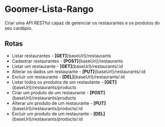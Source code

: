 # Goomer-Lista-Rango
Criar uma API RESTful capaz de gerenciar os restaurantes e os produtos do seu cardápio.

## Rotas
- Listar restaurantes - **[GET]**{baseUrl}/restaurants
- Cadastrar restaurantes - **[POST]**{baseUrl}/restaurants
- Listar um restaurante - **[GET]**{baseUrl}/restaurants/:id
- Alterar os dados um restaurante - **[PUT]**{baseUrl}/restaurants/:id
- Excluir um restaurante - **[DEL]**{baseUrl}/restaurants/:id
- Listar todos os produtos de um restautante - **[GET]**{baseUrl}/restaurants/products
- Criar um produto de um restaurante - **[POST]**{baseUrl}/restaurants/products
- Alterar um produto de um restaurante - **[PUT]**{baseUrl}/restaurants/products/:id
- Excluir um produto de um restaurante - **[DEL]**{baseUrl}/restaurants/products/:id